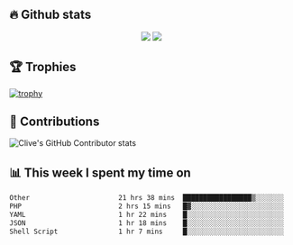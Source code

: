 ## &#128293; Github stats

<!-- GitHub Readme Streak Stats - https://github.com/DenverCoder1/github-readme-streak-stats -->
<p align="center">

<picture>
  <source 
    srcset="https://github-readme-stats.vercel.app/api?username=clivewalkden&count_private=true&show_icons=true&theme=darcula"
    media="(prefers-color-scheme: dark)"
  />
  <source
    srcset="https://github-readme-stats.vercel.app/api?username=clivewalkden&count_private=true&show_icons=true&theme=calm"
    media="(prefers-color-scheme: light), (prefers-color-scheme: no-preference)"
  />
  <img src="https://github-readme-stats.vercel.app/api?username=clivewalkden&count_private=true&show_icons=true&theme=darcula" />
</picture>

<a href="https://git.io/streak-stats" target="_blank">
  <img src="http://github-readme-streak-stats.herokuapp.com?user=clivewalkden&theme=darcula&date_format=j%20M%5B%20Y%5D" />
</a>

</p>

## &#127942; Trophies
[![trophy](https://github-profile-trophy.vercel.app/?username=clivewalkden&theme=onedark)](https://github.com/clivewalkden/github-profile-trophy)

## &#129309; Contributions
![Clive's GitHub Contributor stats](https://github-contributor-stats.vercel.app/api?username=clivewalkden)

## &#128202; This week I spent my time on
<!--START_SECTION:waka-->

```txt
Other                      21 hrs 38 mins  █████████████████▒░░░░░░░   68.95 %
PHP                        2 hrs 15 mins   █▓░░░░░░░░░░░░░░░░░░░░░░░   07.20 %
YAML                       1 hr 22 mins    █░░░░░░░░░░░░░░░░░░░░░░░░   04.40 %
JSON                       1 hr 18 mins    █░░░░░░░░░░░░░░░░░░░░░░░░   04.18 %
Shell Script               1 hr 7 mins     █░░░░░░░░░░░░░░░░░░░░░░░░   03.58 %
```

<!--END_SECTION:waka-->
